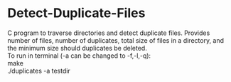 # Detect-Duplicate-Files
C program to traverse directories and detect duplicate files. Provides number of files, number of duplicates, total size of files in a directory, and the minimum size should duplicates be deleted.   
To run in terminal (-a can be changed to -f,-l,-q):  
make  
./duplicates -a testdir  
